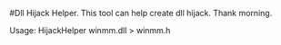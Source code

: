 #Dll Hijack Helper.
This tool can help create dll hijack. Thank morning.

Usage: HijackHelper winmm.dll > winmm.h